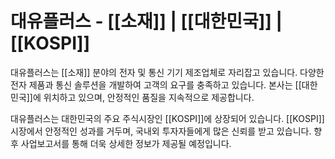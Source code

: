 # 대유플러스 - [[소재]] | [[대한민국]] | [[KOSPI]]

대유플러스는 [[소재]] 분야의 전자 및 통신 기기 제조업체로 자리잡고 있습니다. 다양한 전자 제품과 통신 솔루션을 개발하여 고객의 요구를 충족하고 있습니다. 본사는 [[대한민국]]에 위치하고 있으며, 안정적인 품질을 지속적으로 제공합니다.

대유플러스는 대한민국의 주요 주식시장인 [[KOSPI]]에 상장되어 있습니다. [[KOSPI]] 시장에서 안정적인 성과를 거두며, 국내외 투자자들에게 많은 신뢰를 받고 있습니다. 향후 사업보고서를 통해 더욱 상세한 정보가 제공될 예정입니다.
